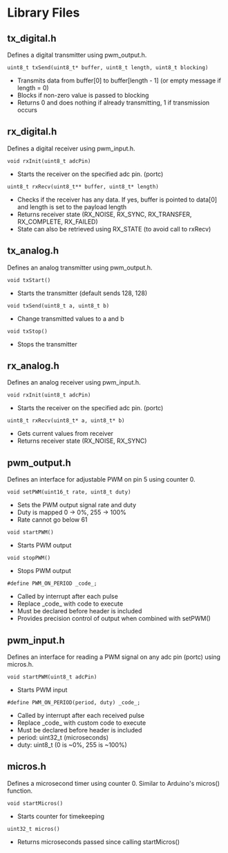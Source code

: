 # Library Files

## tx_digital.h

Defines a digital transmitter using pwm_output.h.

`uint8_t txSend(uint8_t* buffer, uint8_t length, uint8_t blocking)`

- Transmits data from buffer[0] to buffer[length - 1] (or empty message if length = 0)
- Blocks if non-zero value is passed to blocking
- Returns 0 and does nothing if already transmitting, 1 if transmission occurs  


## rx_digital.h

Defines a digital receiver using pwm_input.h.

`void rxInit(uint8_t adcPin)`

- Starts the receiver on the specified adc pin. (portc)

`uint8_t rxRecv(uint8_t** buffer, uint8_t* length)`

- Checks if the receiver has any data. If yes, buffer is pointed to data[0] and length is set to the payload length
- Returns receiver state (RX_NOISE, RX_SYNC, RX_TRANSFER, RX_COMPLETE, RX_FAILED)
- State can also be retrieved using RX_STATE (to avoid call to rxRecv)


## tx_analog.h

Defines an analog transmitter using pwm_output.h.

`void txStart()`

- Starts the transmitter (default sends 128, 128)

`void txSend(uint8_t a, uint8_t b)`

- Change transmitted values to a and b

`void txStop()`

- Stops the transmitter


## rx_analog.h

Defines an analog receiver using pwm_input.h.

`void rxInit(uint8_t adcPin)`

- Starts the receiver on the specified adc pin. (portc)

`uint8_t rxRecv(uint8_t* a, uint8_t* b)`

- Gets current values from receiver
- Returns receiver state (RX_NOISE, RX_SYNC)


## pwm_output.h

Defines an interface for adjustable PWM on pin 5 using counter 0.

`void setPWM(uint16_t rate, uint8_t duty)`

- Sets the PWM output signal rate and duty
- Duty is mapped 0 -> 0%, 255 -> 100%
- Rate cannot go below 61

`void startPWM()`

- Starts PWM output

`void stopPWM()`

- Stops PWM output

`#define PWM_ON_PERIOD _code_;`

- Called by interrupt after each pulse
- Replace \_code_ with code to execute
- Must be declared before header is included
- Provides precision control of output when combined with setPWM()


## pwm_input.h

Defines an interface for reading a PWM signal on any adc pin (portc) using micros.h.

`void startPWM(uint8_t adcPin)`

- Starts PWM input

`#define PWM_ON_PERIOD(period, duty) _code_;`

- Called by interrupt after each received pulse
- Replace \_code_ with custom code to execute
- Must be declared before header is included
- period: uint32_t (microseconds)
- duty: uint8_t (0 is ~0%, 255 is ~100%)

## micros.h

Defines a microsecond timer using counter 0. Similar to Arduino's micros() function.

`void startMicros()`

- Starts counter for timekeeping

`uint32_t micros()`

- Returns microseconds passed since calling startMicros()
